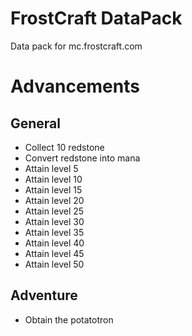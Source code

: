 FrostCraft DataPack
======

Data pack for mc.frostcraft.com

# Advancements

## General
* Collect 10 redstone
* Convert redstone into mana
* Attain level 5
* Attain level 10
* Attain level 15
* Attain level 20
* Attain level 25
* Attain level 30
* Attain level 35
* Attain level 40
* Attain level 45
* Attain level 50



## Adventure
* Obtain the potatotron
